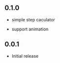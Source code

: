 <!--
 * @Author: zhengzeqin
 * @Date: 2022-07-18 11:14:42
 * @LastEditTime: 2022-07-18 11:43:42
 * @Description: your project
-->

## 0.1.0

* simple step caculator
- support animation

## 0.0.1

* Initial release
